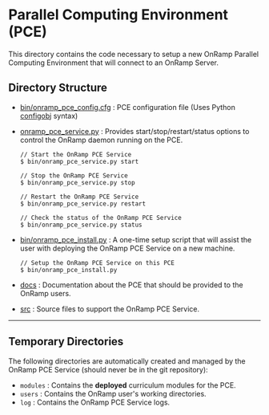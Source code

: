 # Parallel Computing Environment (PCE)

This directory contains the code necessary to setup a new OnRamp Parallel Computing Environment that will connect to an OnRamp Server.


## Directory Structure

 * [bin/onramp\_pce\_config.cfg](bin/onramp_pce_config.cfg) : PCE configuration file (Uses Python [configobj](https://configobj.readthedocs.org/en/latest/) syntax)
 * [onramp\_pce\_service.py](onramp_pce_service.py) : Provides start/stop/restart/status options to control the OnRamp daemon running on the PCE.
 
	```
	// Start the OnRamp PCE Service
 	$ bin/onramp_pce_service.py start
	```
	```
 	// Stop the OnRamp PCE Service
 	$ bin/onramp_pce_service.py stop
	```
	```
 	// Restart the OnRamp PCE Service
 	$ bin/onramp_pce_service.py restart
	```
	```
 	// Check the status of the OnRamp PCE Service
 	$ bin/onramp_pce_service.py status
 	```
 	
 * [bin/onramp\_pce\_install.py](bin/onramp_pce_install.py) : A one-time setup script that will assist the user with deploying the OnRamp PCE Service on a new machine.

	```
	// Setup the OnRamp PCE Service on this PCE
 	$ bin/onramp_pce_install.py
	```
	
 * [docs](docs/) : Documentation about the PCE that should be provided to the OnRamp users.
 * [src](src/) : Source files to support the OnRamp PCE Service.

------------------------
## Temporary Directories

The following directories are automatically created and managed by the OnRamp PCE Service (should never be in the git repository):

 * ```modules``` : Contains the **deployed** curriculum modules for the PCE.
 * ```users``` : Contains the OnRamp user's working directories.
 * ```log``` : Contains the OnRamp PCE Service logs.
